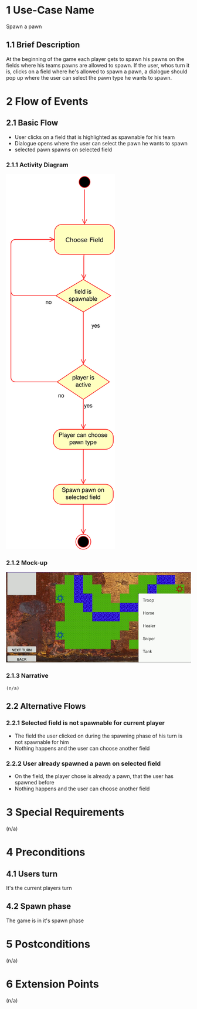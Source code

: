 # 1 Use-Case Name

Spawn a pawn

## 1.1 Brief Description

At the beginning of the game each player gets to spawn his pawns on the fields where his teams pawns are allowed to spawn. If the user, whos turn it is, clicks on a field where he's allowed to spawn a pawn, a dialogue should pop up where the user can select the pawn type he wants to spawn.

# 2 Flow of Events

## 2.1 Basic Flow

* User clicks on a field that is highlighted as spawnable for his team
* Dialogue opens where the user can select the pawn he wants to spawn
* selected pawn spawns on selected field

### 2.1.1 Activity Diagram

![Spawn Activity Diagram](https://raw.githubusercontent.com/SPYBOT-SE/Spybot-Doc/main/UseCases/Spawn%20Pawn/UsecaseDiagramSpawn.jpg)

### 2.1.2 Mock-up

![Spawn](https://raw.githubusercontent.com/SPYBOT-SE/Spybot-Doc/main/UseCases/Spawn%20Pawn/MockUp%20Spawn.jpg)

### 2.1.3 Narrative

```
(n/a)
```

## 2.2 Alternative Flows

### 2.2.1 Selected field is not spawnable for current player

* The field the user clicked on during the spawning phase of his turn is not spawnable for him
* Nothing happens and the user can choose another field

### 2.2.2 User already spawned a pawn on selected field

* On the field, the player chose is already a pawn, that the user has spawned before
* Nothing happens and the user can choose another field

# 3 Special Requirements

(n/a)

# 4 Preconditions

## 4.1 Users turn

It's the current players turn

## 4.2 Spawn phase

The game is in it's spawn phase

# 5 Postconditions

(n/a)

# 6 Extension Points

(n/a)
